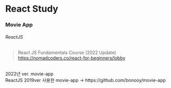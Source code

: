 # React Study
### Movie App
###### ReactJS

>React JS Fundamentals Course (2022 Update)<br>
>https://nomadcoders.co/react-for-beginners/lobby
<br>
2022년 ver. movie-app
<br>
ReactJS 2019ver 사용한 movie-app -> https://github.com/bonooy/movie-app
